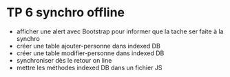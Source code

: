 # TP 6 synchro offline

- afficher une alert avec Bootstrap pour informer que la tache ser faite à la synchro
- créer une table ajouter-personne dans indexed DB
- créer une table modifier-personne dans indexed DB
- synchroniser dès le retour on line
- mettre les méthodes indexed DB dans un fichier JS



